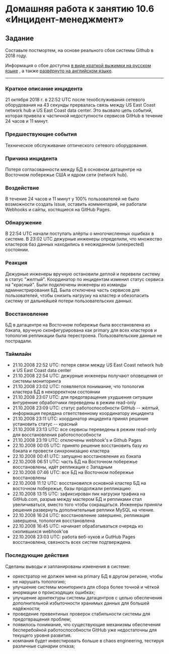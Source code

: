 # Домашняя работа к занятию 10.6 «Инцидент-менеджмент»

## Задание 

Составьте постмортем, на основе реального сбоя системы Github в 2018 году.

Информация о сбое доступна [в виде краткой выжимки на русском языке](https://habr.com/ru/post/427301/) , а
также [развёрнуто на английском языке](https://github.blog/2018-10-30-oct21-post-incident-analysis/).

---
### Краткое описание инцидента
21 октября 2018 г. в 22:52 UTC после техобслуживания сетевого оборудования на 43 секунды прервалась связь между US East Coast network hub и US East Coast data center. Это вызвало цепь событий, которая привела к частичной недоступности сервисов GitHub в течение 24 часов и 11 минут.

### Предшествующие события
Техническое обслуживание оптического сетевого оборудования.

### Причина инцидента
Потеря согласованности между БД в основном датацентре на Восточном побережье США и ядром сети (network hub).

### Воздействие
В течение 24 часов и 11 минут у 100% пользователей не было возможности создать Issue, оставить комментарий, не работали Webhooks и сайты, хостящиеся на GitHub Pages.

### Обнаружение
В 22:54 UTC начали поступать алёрты о многочисленных ошибках в системе. В 23:02 UTC дежурные инженеры определили, что множество кластеров баз данных находились в неожиданном (unexpected) состоянии.

### Реакция
Дежурные инженеры вручную остановили деплой и перевели систему в статус "желтый".
Координатор по инцидентам изменил статус сервиса на "красный".
Были подключены инженеры из команды администрирования БД.
Была отключена часть сервисов для пользователей, чтобы снизить нагрузку на кластер и обезопасить систему от дальнейшей потери пользовательских данных.

### Восстановление
БД в датацентре на Восточном побережье была восстановлена из бэкапа, вручную сконфигурирована как primary для всех кластеров и топология репликации была перестроена. Пользовательские данные не пострадали.

### Таймлайн
- 21.10.2008 22:52 UTC: потеря связи между US East Coast network hub и US East Coast data center
- 21.10.2008 22:54 UTC: дежурные инженеры получают оповещения от системы мониторинга
- 21.10.2008 23:02 UTC: появляется понимание, что топология кластера БД в некорректном состоянии
- 21.10.2008 23:07 UTC: для предотвращения ухудшения ситуации внтуренние обработчики переведены в режим read-only
- 21.10.2008 23:09 UTC: статус работоспособности GitHub -- жёлтый, информация передана ответственному координатору инцидента
- 21.10.2008 23:11 UTC: координатор инцидента принял решение установить статус -- красный
- 21.10.2008 23:13 UTC: все сервисы переведены в режим read-only для восстановления работоспособности
- 21.10.2008 23:19 UTC: отключены webhook's и Github Pages
- 22.10.2008 00:05 UTC: принято решение восстановить базу из бэкапа и провести синхронизацию кластера
- 22.10.2008 00:41 UTC: запущено восстановление из бэкапа
- 22.10.2008 06:51 UTC: часть БД на Восточном побережье восстановлены, идёт репликация с Западным
- 22.10.2008 07:46 UTC: все БД на Восточном побережье восстановлены
- 22.10.2008 11:12 UTC: восстановился основной кластер БД на восточном побережье, базы продолжали репликацию
- 22.10.2008 13:15 UTC: зафиксирован пик нагрузки трафика на GitHub.com, разрыв между мастером БД и репликами стал увеличиваться, вместо того чтобы сокращаться. Инженеры приняли решения развернуть дополнительные реплики MySQL на чтение.
- 22.10.2008 16:24 UTC: восстановление завершено, репликация завершена, топология восстановлена
- 22.10.2008 16:45 UTC: начинает обрабатываться очередь из скопившихся webhook'ов
- 22.10.2008 23:03 UTC: работа веб-хуков и GutHub Pages восстановлена, связность всех систем подтверждена.

 
### Последующие действия
Сделаны выводы и запланированы изменения в системе:
- оркестратор не должен меня на primary БД в другом регионе, чтобы не нарушать топологию;
- улучшение системы мониторинга для сбора более точной и чёткой инормации о происходящих ошибках;
- улучшение архитектуры системы датацентров с целью обеспечения дополнительной избыточности хранимых данных для большей надёжности;
- проведение превентиных проверок стабильности системы для предотвращения проблем;
- появилось понимание, что существующие механизмы обеспечения бесперебойной работоспособности GitHub уже недостаточны для текущего уровня развития.
- компания будет инвестировать больше в chaos engineering, тестируя различные сценарии отказа;



